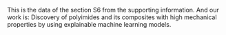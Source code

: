 This is the data of the section S6 from the supporting information.
And our work is: Discovery of polyimides and its composites with high mechanical properties by using explainable machine learning models.
